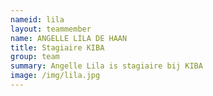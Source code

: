 ```yaml
---
nameid: lila
layout: teammember
name: ANGELLE LILA DE HAAN
title: Stagiaire KIBA
group: team
summary: Angelle Lila is stagiaire bij KIBA
image: /img/lila.jpg
---
```

